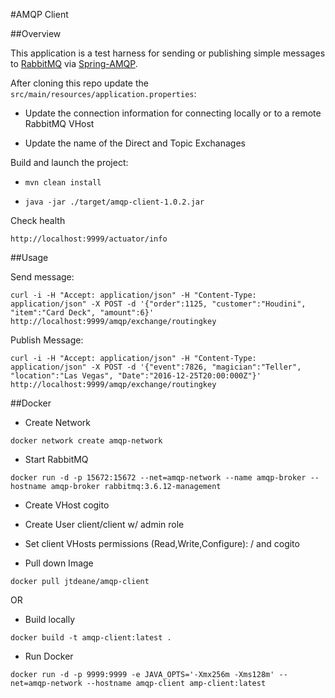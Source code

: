 #AMQP Client

##Overview

This application is a test harness for sending or publishing simple messages to 
[RabbitMQ](https://www.rabbitmq.com/) via [Spring-AMQP](https://projects.spring.io/spring-amqp).

After cloning this repo update the `src/main/resources/application.properties`:

* Update the connection information for connecting locally or to a remote RabbitMQ VHost

* Update the name of the Direct and Topic Exchanages

Build and launch the project:

* `mvn clean install`

* `java -jar ./target/amqp-client-1.0.2.jar`

Check health

`http://localhost:9999/actuator/info`

##Usage

Send message:

    curl -i -H "Accept: application/json" -H "Content-Type: application/json" -X POST -d '{"order":1125, "customer":"Houdini", "item":"Card Deck", "amount":6}' http://localhost:9999/amqp/exchange/routingkey


Publish Message:

    curl -i -H "Accept: application/json" -H "Content-Type: application/json" -X POST -d '{"event":7826, "magician":"Teller", "location":"Las Vegas", "Date":"2016-12-25T20:00:000Z"}' http://localhost:9999/amqp/exchange/routingkey
    
##Docker

* Create Network

`docker network create amqp-network`

* Start RabbitMQ

`docker run -d -p 15672:15672 --net=amqp-network --name amqp-broker --hostname amqp-broker rabbitmq:3.6.12-management`

* Create VHost cogito

* Create User client/client w/ admin role

* Set client VHosts permissions (Read,Write,Configure): / and cogito

* Pull down Image

`docker pull jtdeane/amqp-client`

OR

* Build locally

`docker build -t amqp-client:latest .`

* Run Docker

`docker run -d -p 9999:9999 -e JAVA_OPTS='-Xmx256m -Xms128m' --net=amqp-network --hostname amqp-client amp-client:latest`     